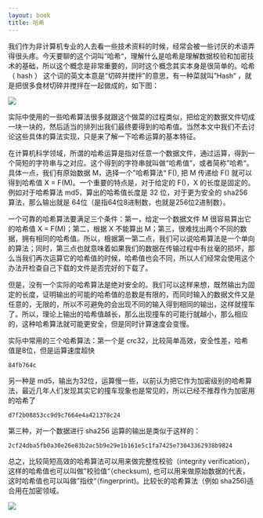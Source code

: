 ```yaml
---
layout: book
title: 哈希
---
```


我们作为非计算机专业的人去看一些技术资料的时候，经常会被一些讨厌的术语弄得很头疼。今天要聊的这个词叫”哈希“，理解什么是哈希是理解数据校验和加密技术的基础，所以这个概念是非常重要的，同时这个概念其实本身是很简单的。哈希（ hash ） 这个词的英文本意是“切碎并搅拌”的意思，有一种菜就叫”Hash“ ，就是把很多食材切碎并搅拌在一起做成的，如下图：

![](http://media.haoduoshipin.com/pic/peterpic/hash_dish.jpg)


实际中使用的一些哈希算法很多就跟这个做菜的过程类似，把给定的数据文件切成一块一块的，然后适当的排列出我们最终要得到的哈希值。当然本文中我们不去讨论这些具体的算法实现，只是来了解一下哈希运算的基本特征。

在计算机科学领域，所谓的哈希运算是指对任意一个数据文件，通过运算，得到一个简短的字符串与之对应。这个得到的字符串就叫做“哈希值”，或者简称”哈希“。具体一点，我们有原始数据 M，选择一个”哈希算法“ F(), 把 M 传递给 F() 就可以得到哈希值 X = F(M)。一个重要的特点是，对于给定的 F()，X 的长度是固定的。例如对于哈希算法 md5，算出的哈希值长度是 32 位，对于更为安全的 sha256 算法，那么输出就是 64位（是指64位8进制数，也就是256位2进制数）。

一个可靠的哈希算法要满足三个条件：第一，给定一个数据文件 M 很容易算出它的哈希值 X = F(M)；第二，根据 X 不能算出 M；第三，很难找出两个不同的数据，拥有相同的哈希值。所以，根据第一第二点，我们可以说哈希算法是一个单向的算法；同时，第三点也就意味着如果我们的数据在传输过程中有丝毫的损坏，那么当我们再次运算它的哈希值的时候，哈希值也会不同，所以人们经常会使用这个办法开检查自己下载的文件是否完好的下载了。


但是，没有一个实际的哈希算法是绝对安全的。我们可以这样来想，既然输出为固定的长度，证明输出的可能的哈希值的总数是有限的，而同时输入的数据文件又是任意的，无限的，所以不可避免的会出现不同的输入得到相同的输出，这样就撞车了。所以，理论上输出的哈希值越长，那么出现撞车的可能行就越小，那么相应的，这种哈希算法就可能更安全，但是同时计算速度会变慢。

实际中常用的三个哈希算法：第一个是 crc32，比较简单高效，安全性差，哈希值是8位，但是运算速度超快

~~~
84fb764c
~~~

另一种是 md5，输出为32位，运算慢一些，以前认为把它作为加密级别的哈希算法，最近几年人们发现其实它的撞车现象也是常见的，所以已经不推荐作为加密用的哈希了

~~~
d7f2b08853cc9d9c7664e4a421378c24
~~~

第三种，对一个数据进行 sha256 运算的输出是类似于这样的：

~~~
2cf24dba5fb0a30e26e83b2ac5b9e29e1b161e5c1fa7425e73043362938b9824
~~~


总之，比较简短高效的哈希算法可以用来做完整性校验（integrity verification)，这样的哈希值也可以叫做”校验值“（checksum), 也可以用来做原始数据的代表，这时哈希值也可以叫做”指纹“（fingerprint)。比较长的哈希算法（例如 sha256)适合用在加密领域。

![](http://media.haoduoshipin.com/pic/peterpic/fingerprint.jpeg)
